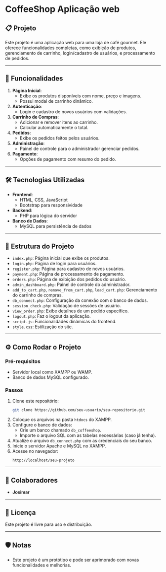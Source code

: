 
# CoffeeShop Aplicação web

## 📋 Projeto
Este projeto é uma aplicação web para uma loja de café gourmet. Ele oferece funcionalidades completas, como exibição de produtos, gerenciamento de carrinho, login/cadastro de usuários, e processamento de pedidos.

---

## 🚀 Funcionalidades
1. **Página Inicial**:
   - Exibe os produtos disponíveis com nome, preço e imagens.
   - Possui modal de carrinho dinâmico.
2. **Autenticação**:
   - Login e cadastro de novos usuários com validações.
3. **Carrinho de Compras**:
   - Adicionar e remover itens ao carrinho.
   - Calcular automaticamente o total.
4. **Pedidos**:
   - Exibe os pedidos feitos pelos usuários.
5. **Administração**:
   - Painel de controle para o administrador gerenciar pedidos.
6. **Pagamento**:
   - Opções de pagamento com resumo do pedido.

---

## 🛠️ Tecnologias Utilizadas
- **Frontend**:
  - HTML, CSS, JavaScript
  - Bootstrap para responsividade
- **Backend**:
  - PHP para lógica do servidor
- **Banco de Dados**:
  - MySQL para persistência de dados

---

## 📂 Estrutura do Projeto
- `index.php`: Página inicial que exibe os produtos.
- `login.php`: Página de login para usuários.
- `register.php`: Página para cadastro de novos usuários.
- `payment.php`: Página de processamento de pagamento.
- `orders.php`: Página de exibição dos pedidos do usuário.
- `admin_dashboard.php`: Painel de controle do administrador.
- `add_to_cart.php`, `remove_from_cart.php`, `load_cart.php`: Gerenciamento do carrinho de compras.
- `db_connect.php`: Configuração da conexão com o banco de dados.
- `session_check.php`: Validação de sessões de usuário.
- `view_order.php`: Exibe detalhes de um pedido específico.
- `logout.php`: Faz o logout da aplicação.
- `script.js`: Funcionalidades dinâmicas do frontend.
- `style.css`: Estilização do site.

---

## ⚙️ Como Rodar o Projeto

### Pré-requisitos
- Servidor local como XAMPP ou WAMP.
- Banco de dados MySQL configurado.

### Passos
1. Clone este repositório:
   ```bash
   git clone https://github.com/seu-usuario/seu-repositorio.git
   ```
2. Coloque os arquivos na pasta `htdocs` do XAMPP.
3. Configure o banco de dados:
   - Crie um banco chamado `db_coffeeshop`.
   - Importe o arquivo SQL com as tabelas necessárias (caso já tenha).
4. Atualize o arquivo `db_connect.php` com as credenciais do seu banco.
5. Inicie o servidor Apache e MySQL no XAMPP.
6. Acesse no navegador:
   ```
   http://localhost/seu-projeto
   ```

---

## 👥 Colaboradores
- **Josimar**

---

## 📄 Licença
Este projeto é livre para uso e distribuição.

---

## 🛡️ Notas
- Este projeto é um protótipo e pode ser aprimorado com novas funcionalidades e melhorias.

